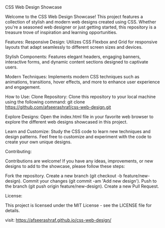 CSS Web Design Showcase

Welcome to the CSS Web Design Showcase! This project features a collection of stylish and modern web designs created using CSS. Whether you're a seasoned web designer or just getting started, this repository is a treasure trove of inspiration and learning opportunities.

Features:
Responsive Design: Utilizes CSS Flexbox and Grid for responsive layouts that adapt seamlessly to different screen sizes and devices.

Stylish Components: Features elegant headers, engaging banners, interactive forms, and dynamic content sections designed to captivate users.

Modern Techniques: Implements modern CSS techniques such as animations, transitions, hover effects, and more to enhance user experience and engagement.


How to Use:
Clone Repository: Clone this repository to your local machine using the following command:  git clone https://github.com/afseerashraf/css-web-design.git

Explore Designs: Open the index.html file in your favorite web browser to explore the different web designs showcased in this project.

Learn and Customize: Study the CSS code to learn new techniques and design patterns. Feel free to customize and experiment with the code to create your own unique designs.


Contributing:

Contributions are welcome! If you have any ideas, improvements, or new designs to add to the showcase, please follow these steps:

Fork the repository.
Create a new branch (git checkout -b feature/new-design).
Commit your changes (git commit -am 'Add new design').
Push to the branch (git push origin feature/new-design).
Create a new Pull Request.

License:

This project is licensed under the MIT License - see the LICENSE file for details.


visit:   https://afseerashraf.github.io/css-web-design/

